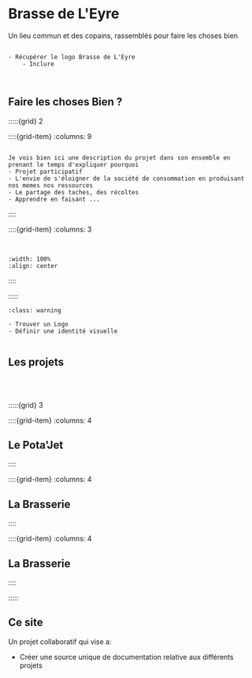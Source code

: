 # Brasse de L'Eyre

<p class="emphase">Un lieu commun et des copains, rassemblés pour faire les choses bien </p>


```{note}

- Récupérer le logo Brasse de L'Eyre
    - Inclure
    


```

## Faire les choses Bien ?

:::::{grid} 2

::::{grid-item}
:columns: 9

```{note}

Je vois bien ici une description du projet dans son ensemble en prenant le temps d'expliquer pourquoi
- Projet participatif
- L'envie de s'éloigner de la société de consommation en produisant nos memes nos ressources
- Le partage des taches, des récoltes
- Apprendre en faisant ...

```


::::

::::{grid-item}
:columns: 3

<br>

```{image} Docs/Poule-1.jpg
:width: 100%
:align: center

```


::::

:::::


```{admonition} A faire
:class: warning

- Trouver un Logo
- Définir une identité visuelle


```


## Les projets

<br>
<br>

:::::{grid} 3

::::{grid-item}
:columns: 4

## Le Pota'Jet


::::

::::{grid-item}
:columns: 4

## La Brasserie



::::

::::{grid-item}
:columns: 4

## La Brasserie



::::

:::::


## Ce site

Un projet collaboratif qui vise a:
- Créer une source unique de documentation  relative aux différents projets






